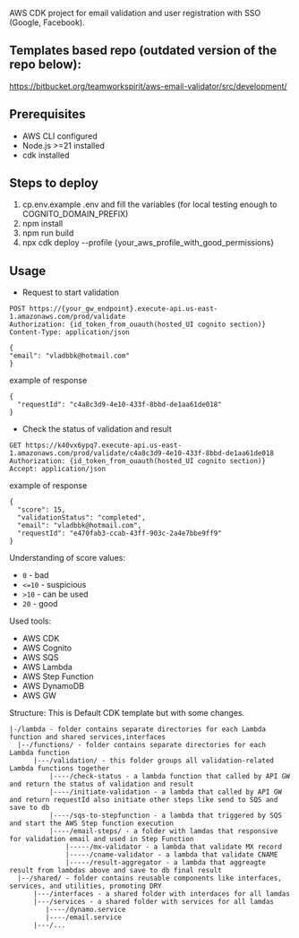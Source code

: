 AWS CDK project for email validation and user registration with SSO (Google, Facebook).

## Templates based repo (outdated version of the repo below):
https://bitbucket.org/teamworkspirit/aws-email-validator/src/development/

## Prerequisites

- AWS CLI configured
- Node.js >=21 installed
- cdk installed

## Steps to deploy

1. cp.env.example .env and fill the variables (for local testing enough to COGNITO_DOMAIN_PREFIX)
2. npm install
3. npm run build
4. npx cdk deploy --profile {your_aws_profile_with_good_permissions}

## Usage

- Request to start validation

```shell
POST https://{your_gw_endpoint}.execute-api.us-east-1.amazonaws.com/prod/validate
Authorization: {id_token_from_ouauth(hosted_UI cognito section)}
Content-Type: application/json

{
"email": "vladbbk@hotmail.com"
}
```

example of response

```shell
{
  "requestId": "c4a8c3d9-4e10-433f-8bbd-de1aa61de018"
}
```

- Check the status of validation and result

```shell
GET https://k40vx6ypq7.execute-api.us-east-1.amazonaws.com/prod/validate/c4a8c3d9-4e10-433f-8bbd-de1aa61de018
Authorization: {id_token_from_ouauth(hosted_UI cognito section)}
Accept: application/json
```

example of response

```shell
{
  "score": 15,
  "validationStatus": "completed",
  "email": "vladbbk@hotmail.com",
  "requestId": "e470fab3-ccab-43ff-903c-2a4e7bbe9ff9"
}
```

Understanding of score values:
- `0` - bad
- `<=10` - suspicious
- `>10`  - can be used
- `20` - good

Used tools:

- AWS CDK
- AWS Cognito
- AWS SQS
- AWS Lambda
- AWS Step Function
- AWS DynamoDB
- AWS GW

Structure:
This is Default CDK template but with some changes.

```shell 
|-/lambda - folder contains separate directories for each Lambda function and shared services,interfaces
  |--/functions/ - folder contains separate directories for each Lambda function
      |---/validation/ - this folder groups all validation-related Lambda functions together
          |----/check-status - a lambda function that called by API GW and return the status of validation and result
          |----/initiate-validation - a lambda that called by API GW and return requestId also initiate other steps like send to SQS and save to db
          |----/sqs-to-stepfunction - a lambda that triggered by SQS and start the AWS Step function execution
          |----/email-steps/ - a folder with lamdas that responsive for validation email and used in Step Function
              |-----/mx-validator - a lambda that validate MX record
              |-----/cname-validator - a lambda that validate CNAME
              |-----/result-aggregator - a lambda that aggreagte result from lambdas above and save to db final result
  |--/shared/ - folder contains reusable components like interfaces, services, and utilities, promoting DRY 
      |---/interfaces - a shared folder with interdaces for all lamdas
      |---/services - a shared folder with services for all lamdas
         |----/dynamo.service
         |----/email.service
      |---/...
```

